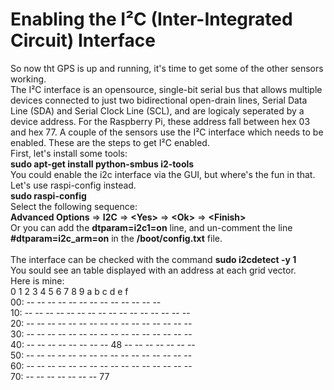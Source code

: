 # Enabling the I²C (Inter-Integrated Circuit) Interface
So now tht GPS is up and running, it's time to get some of the other sensors working.<br>
The I²C interface is an opensource, single-bit serial bus that allows multiple devices connected to just two bidirectional open-drain lines, Serial Data Line (SDA) and Serial Clock Line (SCL), and are logicaly seperated by a device address.  For the Raspberry Pi, these address fall between hex 03 and hex 77.
A couple of the sensors use the I²C interface which needs to be enabled.  These are the steps to get I²C enabled.<br>
First, let's install some tools:<br>
<b>sudo apt-get install python-smbus i2-tools</b><br>
You could enable the i2c interface via the GUI, but where's the fun in that.  Let's use raspi-config instead.<br>
<b>sudo raspi-config</b><br>
Select the following sequence:<br>
<b>Advanced Options</b> => <b>I2C</b> => <b>\<Yes></b> => <b>\<Ok></b> => <b>\<Finish></b><br>
Or you can add the <b>dtparam=i2c1=on</b> line, and un-comment the line <b>#dtparam=i2c_arm=on</b> in the <b>/boot/config.txt</b> file.<br>
<br>
The interface can be checked with the command <b>sudo i2cdetect -y 1</b><br>
You sould see an table displayed with an address at each grid vector.<br>
Here is mine: <br>
     0  1  2  3  4  5  6  7  8  9  a  b  c  d  e  f <br>
00:          -- -- -- -- -- -- -- -- -- -- -- -- -- <br>
10: -- -- -- -- -- -- -- -- -- -- -- -- -- -- -- -- <br>
20: -- -- -- -- -- -- -- -- -- -- -- -- -- -- -- -- <br>
30: -- -- -- -- -- -- -- -- -- -- -- -- -- -- -- -- <br>
40: -- -- -- -- -- -- -- -- 48 -- -- -- -- -- -- -- <br>
50: -- -- -- -- -- -- -- -- -- -- -- -- -- -- -- -- <br>
60: -- -- -- -- -- -- -- -- -- -- -- -- -- -- -- -- <br>
70: -- -- -- -- -- -- -- 77                         <br>
<br>
<br>
<br>



